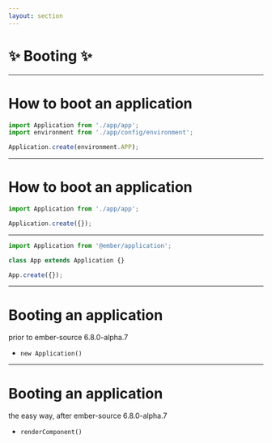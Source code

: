 ```yaml
---
layout: section
---
```


# ✨ Booting ✨ 

<!-- 

We'll come back to patching momentarily, but first we'll need to talk about 

the booting process, how an app starts up, blah blah blah.

-->


---

# How to boot an application

<div class="large-code">

```js
import Application from './app/app';
import environment from './app/config/environment';

Application.create(environment.APP);
```

</div>

<!-- 

If you've messed around with the view blueprint, 
you've seen this in the index.html.

Let's simplify a littele further though.
-->

---

# How to boot an application

<div class="large-code">

```js
import Application from './app/app';

Application.create({});
```

</div>

<!-- 

We don't need to import from config/environment,
as we only care about booting the app, not configuring it 
right now.


Let's simplify a little further.
-->

---


<div class="large-code">

```js
import Application from '@ember/application';

class App extends Application {}

App.create({});
```

</div>

<!-- 
	This is how we boot an app.
-->

---



# Booting an application

prior to ember-source 6.8.0-alpha.7

- `new Application()`

<!--
We don't always need new apis
-->

---

# Booting an application 

the easy way, after ember-source 6.8.0-alpha.7

- `renderComponent()`

<!--

This is a new API, and is much simpler than the technique of making a whole application

-->

